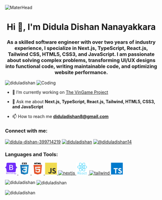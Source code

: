 ![MaterHead](https://t3.ftcdn.net/jpg/10/52/09/10/360_F_1052091099_d6wWwwXd0CxV8KsjGHrVesx0oG1VjVMh.jpg)
<h1 align="center">Hi 👋, I'm Didula Dishan Nanayakkara</h1>
<h3 align="center">As a skilled software engineer with over two years of industry experience, I specialize in Next.js, TypeScript, React.js, Tailwind CSS, HTML5, CSS3, and JavaScript. I am passionate about solving complex problems, transforming UI/UX designs into functional code, writing maintainable code, and optimizing website performance.</h3>

<img align="right" alt="Coding" width="400" src="https://camo.githubusercontent.com/4d9f5ecceb711eec6e2018f38a5677dc657c9738d4a65ba3b928c41c0a45b439/68747470733a2f2f6d69726f2e6d656469756d2e636f6d2f6d61782f313336302f302a37513379765349765f7430696f4a2d5a2e676966"/>

<p align="left"> <img src="https://komarev.com/ghpvc/?username=diduladishan&label=Profile%20views&color=0e75b6&style=flat" alt="diduladishan" /> </p>

- 🔭 I’m currently working on [The VinGame Project](https://thevingame.com/)

- 💬 Ask me about **Next.js, TypeScript, React.js, Tailwind, HTML5, CSS3, and JavaScript**

- 📫 How to reach me **diduladishan8@gmail.com**

<h3 align="left">Connect with me:</h3>
<p align="left">
<a href="https://www.linkedin.com/in/didula-nanayakkara-399714219/" target="blank"><img align="center" src="https://raw.githubusercontent.com/rahuldkjain/github-profile-readme-generator/master/src/images/icons/Social/linked-in-alt.svg" alt="didula-dishan-399714219" height="30" width="40" /></a>
<a href="https://instagram.com/diduladishan" target="blank"><img align="center" src="https://raw.githubusercontent.com/rahuldkjain/github-profile-readme-generator/master/src/images/icons/Social/instagram.svg" alt="diduladishan" height="30" width="40" /></a>
<a href="https://www.hackerrank.com/@diduladishan14" target="blank"><img align="center" src="https://raw.githubusercontent.com/rahuldkjain/github-profile-readme-generator/master/src/images/icons/Social/hackerrank.svg" alt="@diduladishan14" height="30" width="40" /></a>
</p>

<h3 align="left">Languages and Tools:</h3>
<p align="left"> <a href="https://getbootstrap.com" target="_blank" rel="noreferrer"> <img src="https://raw.githubusercontent.com/devicons/devicon/master/icons/bootstrap/bootstrap-plain-wordmark.svg" alt="bootstrap" width="40" height="40"/> </a> <a href="https://www.w3schools.com/css/" target="_blank" rel="noreferrer"> <img src="https://raw.githubusercontent.com/devicons/devicon/master/icons/css3/css3-original-wordmark.svg" alt="css3" width="40" height="40"/> </a> <a href="https://www.w3.org/html/" target="_blank" rel="noreferrer"> <img src="https://raw.githubusercontent.com/devicons/devicon/master/icons/html5/html5-original-wordmark.svg" alt="html5" width="40" height="40"/> </a> <a href="https://developer.mozilla.org/en-US/docs/Web/JavaScript" target="_blank" rel="noreferrer"> <img src="https://raw.githubusercontent.com/devicons/devicon/master/icons/javascript/javascript-original.svg" alt="javascript" width="40" height="40"/> </a> <a href="https://nextjs.org/" target="_blank" rel="noreferrer"> <img src="https://cdn.worldvectorlogo.com/logos/nextjs-2.svg" alt="nextjs" width="40" height="40"/> </a> <a href="https://reactjs.org/" target="_blank" rel="noreferrer"> <img src="https://raw.githubusercontent.com/devicons/devicon/master/icons/react/react-original-wordmark.svg" alt="react" width="40" height="40"/> </a> <a href="https://tailwindcss.com/" target="_blank" rel="noreferrer"> <img src="https://www.vectorlogo.zone/logos/tailwindcss/tailwindcss-icon.svg" alt="tailwind" width="40" height="40"/> </a> <a href="https://www.typescriptlang.org/" target="_blank" rel="noreferrer"> <img src="https://raw.githubusercontent.com/devicons/devicon/master/icons/typescript/typescript-original.svg" alt="typescript" width="40" height="40"/> </a> </p>

<p><img align="left" src="https://github-readme-stats.vercel.app/api/top-langs?username=diduladishan&show_icons=true&locale=en&layout=compact" alt="diduladishan" /></p>

<p>&nbsp;<img align="center" src="https://github-readme-stats.vercel.app/api?username=diduladishan&show_icons=true&locale=en" alt="diduladishan" /></p>

<p><img align="center" src="https://github-readme-streak-stats.herokuapp.com/?user=diduladishan&" alt="diduladishan" /></p>
